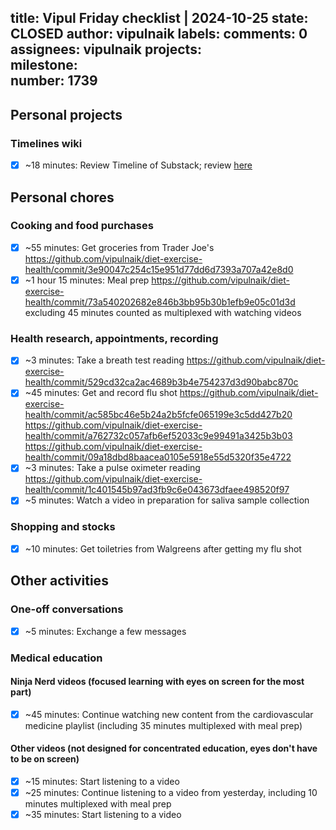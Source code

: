 title:	Vipul Friday checklist | 2024-10-25
state:	CLOSED
author:	vipulnaik
labels:	
comments:	0
assignees:	vipulnaik
projects:	
milestone:	
number:	1739
--
## Personal projects

### Timelines wiki

- [x] ~18 minutes: Review Timeline of Substack; review [here](https://timelines.issarice.com/wiki/Talk:Timeline_of_Substack#Partial_review_by_Vipul_on_2024-10-25)

## Personal chores

### Cooking and food purchases

- [x] ~55 minutes: Get groceries from Trader Joe's https://github.com/vipulnaik/diet-exercise-health/commit/3e90047c254c15e951d77dd6d7393a707a42e8d0
- [x] ~1 hour 15 minutes: Meal prep https://github.com/vipulnaik/diet-exercise-health/commit/73a540202682e846b3bb95b30b1efb9e05c01d3d excluding 45 minutes counted as multiplexed with watching videos

### Health research, appointments, recording

- [x] ~3 minutes: Take a breath test reading https://github.com/vipulnaik/diet-exercise-health/commit/529cd32ca2ac4689b3b4e754237d3d90babc870c
- [x] ~45 minutes: Get and record flu shot https://github.com/vipulnaik/diet-exercise-health/commit/ac585bc46e5b24a2b5fcfe065199e3c5dd427b20 https://github.com/vipulnaik/diet-exercise-health/commit/a762732c057afb6ef52033c9e99491a3425b3b03 https://github.com/vipulnaik/diet-exercise-health/commit/09a18dbd8baacea0105e5918e55d5320f35e4722
- [x] ~3 minutes: Take a pulse oximeter reading https://github.com/vipulnaik/diet-exercise-health/commit/1c401545b97ad3fb9c6e043673dfaee498520f97
- [x] ~5 minutes: Watch a video in preparation for saliva sample collection

### Shopping and stocks

- [x] ~10 minutes: Get toiletries from Walgreens after getting my flu shot

## Other activities

### One-off conversations

- [x] ~5 minutes: Exchange a few messages

### Medical education

#### Ninja Nerd videos (focused learning with eyes on screen for the most part)

- [x] ~45 minutes: Continue watching new content from the cardiovascular medicine playlist (including 35 minutes multiplexed with meal prep)

#### Other videos (not designed for concentrated education, eyes don't have to be on screen)

- [x] ~15 minutes: Start listening to a video
- [x] ~25 minutes: Continue listening to a video from yesterday, including 10 minutes multiplexed with meal prep
- [x] ~35 minutes: Start listening to a video
